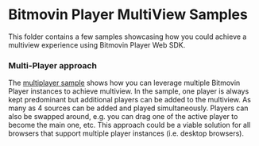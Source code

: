 # Bitmovin Player MultiView Samples

This folder contains a few samples showcasing how you could achieve a multiview experience using Bitmovin Player Web SDK.

### Multi-Player approach
The [multiplayer sample](multiplayer.html) shows how you can leverage multiple Bitmovin Player instances to achieve multiview.
In the sample, one player is always kept predominant but additional players can be added to the multiview. As many as 4 sources can be added and played simultaneously. Players can also be swapped around, e.g. you can drag one of the active player to become the main one, etc.
This approach could be a viable solution for all browsers that support multiple player instances (i.e. desktop browsers).
